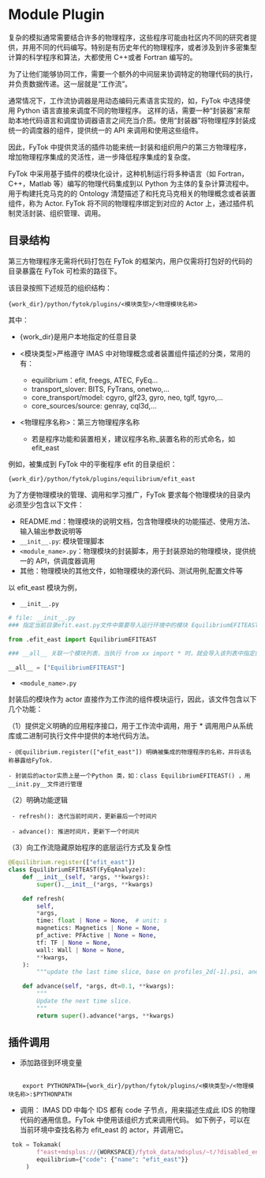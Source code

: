 # Module Plugin 


复杂的模拟通常需要结合许多的物理程序，这些程序可能由社区内不同的研究者提供，并用不同的代码编写。特别是有历史年代的物理程序，或者涉及到许多密集型计算的科学程序和算法，大都使用 C++或者 Fortran 编写的。

为了让他们能够协同工作，需要一个额外的中间层来协调特定的物理代码的执行，并负责数据传递。这一层就是“工作流”。

通常情况下，工作流协调器是用动态编码元素语言实现的，如，FyTok 中选择使用 Python 语言直接来调度不同的物理程序。
这样的话，需要一种“封装器”来帮助本地代码语言和调度协调器语言之间充当介质。使用“封装器”将物理程序封装成统一的调度器的组件，提供统一的 API 来调用和使用这些组件。

因此，FyTok 中提供灵活的插件功能来统一封装和组织用户的第三方物理程序，增加物理程序集成的灵活性，进一步降低程序集成的复杂度。

FyTok 中采用基于插件的模块化设计，这种机制运行将多种语言（如 Fortran，C++，Matlab 等）编写的物理代码集成到以 Python 为主体的复杂计算流程中。
用于构建托克马克的的 Ontology 清楚描述了和托克马克相关的物理概念或者装置组件，称为 Actor.
FyTok 将不同的物理程序绑定到对应的 Actor 上，通过插件机制灵活封装、组织管理、调用。

## 目录结构

第三方物理程序无需将代码打包在 FyTok 的框架内，用户仅需将打包好的代码的目录暴露在 FyTok 可检索的路径下。

该目录按照下述规范的组织结构：

```shell
{work_dir}/python/fytok/plugins/<模块类型>/<物理模块名称>
```

其中：

- {work_dir}是用户本地指定的任意目录
- <模块类型>严格遵守 IMAS 中对物理概念或者装置组件描述的分类，常用的有：

  - equilibrium：efit, freegs, ATEC, FyEq...
  - transport_slover: BITS, FyTrans, onetwo,...
  - core_transport/model: cgyro, glf23, gyro, neo, tglf, tgyro,...
  - core_sources/source: genray, cql3d,...

- <物理程序名称>：第三方物理程序名称

  - 若是程序功能和装置相关，建议程序名称\_装置名称的形式命名，如 efit_east

例如，被集成到 FyTok 中的平衡程序 efit 的目录组织：

```shell
{work_dir}/python/fytok/plugins/equilibrium/efit_east
```

为了方便物理模块的管理、调用和学习推广，FyTok 要求每个物理模块的目录内必须至少包含以下文件：

- README.md：物理模块的说明文档，包含物理模块的功能描述、使用方法、输入输出参数说明等
- `__init__.py`: 模块管理脚本
- `<module_name>.py`：物理模块的封装脚本，用于封装原始的物理模块，提供统一的 API，供调度器调用
- 其他：物理模块的其他文件，如物理模块的源代码、测试用例,配置文件等

以 efit_east 模块为例，

- `__init__.py `

```python
# file: __init__.py
### 指定当前目录efit.east.py文件中需要导入运行环境中的模块 EquilibriumEFITEAST

from .efit_east import EquilibriumEFITEAST

### __all__ 关联一个模块列表，当执行 from xx import * 时，就会导入该列表中指定的所有模块

__all__ = ["EquilibriumEFITEAST"]

```

- `<module_name>.py`

封装后的模块作为 actor 直接作为工作流的组件模块运行，因此，该文件包含以下几个功能：

（1）提供定义明确的应用程序接口，用于工作流中调用，用于 \* 调用用户从系统库或二进制可执行文件中提供的本地代码方法。

    - @Equilibrium.register(["efit_east"]) 明确被集成的物理程序的名称，并将该名称暴露给FyTok.

    - 封装后的actor实质上是一个Python 类，如：class EquilibriumEFITEAST() ，用__init.py__文件进行管理

（2）明确功能逻辑

     - refresh(): 迭代当前时间片，更新最后一个时间片

     - advance(): 推进时间片，更新下一个时间片

（3）向工作流隐藏原始程序的底层运行方式及复杂性

```python
@Equilibrium.register(["efit_east"])
class EquilibriumEFITEAST(FyEqAnalyze):
    def __init__(self, *args, **kwargs):
        super().__init__(*args, **kwargs)

    def refresh(
        self,
        *args,
        time: float | None = None,  # unit: s
        magnetics: Magnetics | None = None,
        pf_active: PFActive | None = None,
        tf: TF | None = None,
        wall: Wall | None = None,
        **kwargs,
    ):
        """update the last time slice, base on profiles_2d[-1].psi, and core_profiles_1d, wall, pf_active"""

    def advance(self, *args, dt=0.1, **kwargs):
        """
        Update the next time slice.
        """
        return super().advance(*args, **kwargs)
```

## 插件调用

- 添加路径到环境变量

```shell

    export PYTHONPATH={work_dir}/python/fytok/plugins/<模块类型>/<物理模块名称>:$PYTHONPATH

```

- 调用：
  IMAS DD 中每个 IDS 都有 code 子节点，用来描述生成此 IDS 的物理代码的通用信息。FyTok 中使用该组织方式来调用代码。
  如下例子，可以在当前环境中查找名称为 efit_east 的 actor，并调用它。

```python
 tok = Tokamak(
        f"east+mdsplus://{WORKSPACE}/fytok_data/mdsplus/~t/?disabled_entry=efit_east&shot={shot}",
        equilibrium={"code": {"name": "efit_east"}}
     )

```
